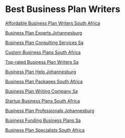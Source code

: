 <h1>Best Business Plan Writers</h1><p><a href="post/affordable-business-plan-writers-south-africa.md">Affordable Business Plan Writers South Africa</a></p>
<p><a href="post/business-plan-experts-johannesburg.md">Business Plan Experts Johannesburg</a></p>
<p><a href="post/business-plan-consulting-services-sa.md">Business Plan Consulting Services Sa</a></p>
<p><a href="post/custom-business-plans-south-africa.md">Custom Business Plans South Africa</a></p>
<p><a href="post/top-rated-business-plan-writers-sa.md">Top-rated Business Plan Writers Sa</a></p>
<p><a href="post/business-plan-help-johannesburg.md">Business Plan Help Johannesburg</a></p>
<p><a href="post/business-plan-packages-south-africa.md">Business Plan Packages South Africa</a></p>
<p><a href="post/business-plan-writing-company-sa.md">Business Plan Writing Company Sa</a></p>
<p><a href="post/startup-business-plans-south-africa.md">Startup Business Plans South Africa</a></p>
<p><a href="post/business-plan-professionals-johannesburg.md">Business Plan Professionals Johannesburg</a></p>
<p><a href="post/business-funding-business-plans-sa.md">Business Funding Business Plans Sa</a></p>
<p><a href="post/business-plan-specialists-south-africa.md">Business Plan Specialists South Africa</a></p>
